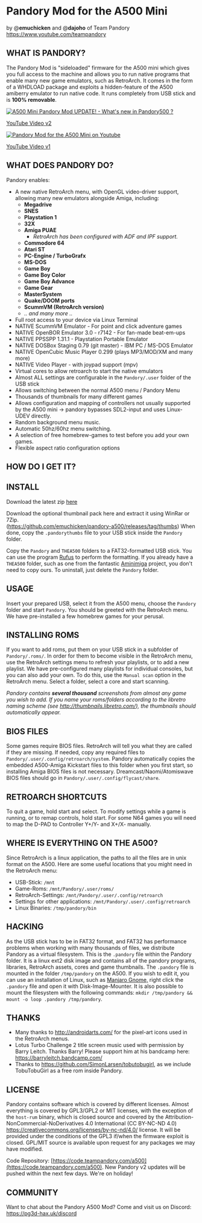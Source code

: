 # Pandory Mod for the A500 Mini
by @**emuchicken** and @**dajoho** of Team Pandory https://www.youtube.com/teampandory

## WHAT IS PANDORY?

The Pandory Mod is "sideloaded" firmware for the A500 mini which gives you full access to the machine and allows you to run native programs that enable many new game emulators, such as RetroArch. It comes in the form of a WHDLOAD package and exploits a hidden-feature of the A500 amiberry emulator to run native code. It runs completely from USB stick and is **100% removable**.

[![A500 Mini Pandory Mod UPDATE! - What's new in Pandory500 ?](https://i1.ytimg.com/vi/tx8HyMEk8CM/hqdefault.jpg)](https://www.youtube.com/watch?v=tx8HyMEk8CM)

[YouTube Video v2](https://www.youtube.com/watch?v=tx8HyMEk8CM)


[![Pandory Mod for the A500 Mini on Youtube](https://i1.ytimg.com/vi/LpL2f1RfqBQ/hqdefault.jpg)](https://www.youtube.com/watch?v=LpL2f1RfqBQ)

[YouTube Video v1](https://www.youtube.com/watch?v=LpL2f1RfqBQ)


## WHAT DOES PANDORY DO?
Pandory enables:
- A new native RetroArch menu, with OpenGL video-driver support, allowing many new emulators alongside Amiga, including:
    - **Megadrive**
    - **SNES**
    - **Playstation 1**
    - **32X**
    - **Amiga PUAE**
        - *RetroArch has been configured with ADF and IPF support.*
    - **Commodore 64**
    - **Atari ST**
    - **PC-Engine / TurboGrafx**
    - **MS-DOS**
    - **Game Boy**
    - **Game Boy Color**
    - **Game Boy Advance**
    - **Game Gear**
    - **MasterSystem**
    - **Quake/DOOM ports**
    - **ScummVM (RetroArch version)**
    - *.. and many more ..*
- Full root access to your device via Linux Terminal
- NATIVE ScummVM Emulator - For point and click adventure games
- NATIVE OpenBOR Emulator 3.0 - r7142 - For fan-made beat-em-ups
- NATIVE PPSSPP 1.31.1 - Playstation Portable Emulator
- NATIVE DOSBox Staging 0.79 (git master) - IBM PC / MS-DOS Emulator
- NATIVE OpenCubic Music Player 0.299 (plays MP3/MOD/XM and many more)
- NATIVE Video Player - with joypad support (mpv)
- Virtual cores to allow retroarch to start the native emulators
- Almost ALL settings are configurable in the `Pandory/.user` folder of the USB stick
- Allows switching between the normal A500 menu / Pandory Menu
- Thousands of thumbnails for many different games
- Allows configuration and mapping of controllers not usually supported by the A500 mini -> pandory bypasses SDL2-input and uses Linux-UDEV directly.
- Random background menu music.
- Automatic 50hz/60hz menu switching.
- A selection of free homebrew-games to test before you add your own games.
- Flexible aspect ratio configuration options

## HOW DO I GET IT?

## INSTALL

Download the latest zip [here](https://github.com/emuchicken/pandory-a500/releases/download/v2-002/pandory500-v2-20220905.zip)

Download the optional thumbnail pack here and extract it using WinRar or 7Zip.  
(https://github.com/emuchicken/pandory-a500/releases/tag/thumbs) When done, copy the `.pandorythumbs` file to your USB stick inside the `Pandory` folder.

Copy the `Pandory` and `THEA500` folders to a FAT32-formatted USB stick. You can use the program [Rufus](https://rufus.ie/downloads/) to perform the formatting. If you already have a `THEA500` folder, such as one from the fantastic [Aminimiga](https://www.aminimiga.com/) project, you don't need to copy ours. To uninstall, just delete the `Pandory` folder.


## USAGE

Insert your prepared USB, select it from the A500 menu, choose the `Pandory` folder and start `Pandory`. You should be greeted with the RetroArch menu. We have pre-installed a few homebrew games for your perusal.


## INSTALLING ROMS

If you want to add roms, put them on your USB stick in a subfolder of `Pandory/.roms/`. In order for them to become visible in the RetroArch menu, use the RetroArch settings menu to refresh your playlists, or to add a new playlist. We have pre-configured many playlists for individual consoles, but you can also add your own. To do this, use the `Manual scan` option in the RetroArch menu. Select a folder, select a core and start scanning. 

*Pandory contains **several thousand** screenshots from almost any game you wish to add. If you name your roms/folders according to the libretro naming scheme (see http://thumbnails.libretro.com/), the thumbnails should automatically appear.*


## BIOS FILES

Some games require BIOS files. RetroArch will tell you what they are called if they are missing. If needed, copy any required files to `Pandory/.user/.config/retroarch/system`.  Pandory automatically copies the embedded A500-Amiga Kickstart files to this folder when you first start, so installing Amiga BIOS files is not necessary. Dreamcast/Naomi/Atomiswave BIOS files should go in `Pandory/.user/.config/flycast/share`.


## RETROARCH SHORTCUTS

To quit a game, hold start and select.
To modify settings while a game is running, or to remap controls, hold start. For some N64 games you will need to map the D-PAD to Controller Y+/Y- and X+/X- manually.


## WHERE IS EVERYTHING ON THE A500?

Since RetroArch is a linux application, the paths to all the files are in unix format on the A500. Here are some useful locations that you might need in the RetroArch menu:

- USB-Stick: `/mnt`
- Game-Roms: `/mnt/Pandory/.user/roms/`
- RetroArch-Settings: `/mnt/Pandory/.user/.config/retroarch`
- Settings for other applications: `/mnt/Pandory/.user/.config/retroarch`
- Linux Binaries: `/tmp/pandory/bin`

## HACKING

As the USB stick has to be in FAT32 format, and FAT32 has performance problems when working with many thousands of files, we distribute Pandory as a virtual filesystem. This is the `.pandory` file within the Pandory folder. It is a linux ext2 disk image and contains all of the pandory programs, libraries, RetroArch assets, cores and game thumbnails. The `.pandory` file is mounted in the folder `/tmp/pandory` on the A500. If you wish to edit it, you can use an installation of Linux, such as [Manjaro Gnome,](https://manjaro.org/downloads/official/gnome/) right click the `.pandory` file and open it with Disk-Image-Mounter. It is also possible to mount the filesystem with the following commands:  `mkdir /tmp/pandory && mount -o loop .pandory /tmp/pandory`.


## THANKS

- Many thanks to http://androidarts.com/ for the pixel-art icons used in the RetroArch menus.
- Lotus Turbo Challenge 2 title screen music used with permission by Barry Leitch. Thanks Barry! Please support him at his bandcamp here: https://barryleitch.bandcamp.com/
- Thanks to https://github.com/SimonLarsen/tobutobugirl, as we include TobuTobuGirl as a free rom inside Pandory.

## LICENSE 
Pandory contains software which is covered by different licenses. Almost everything is covered by GPL3/GPL2 or MIT licenses, with the exception of the `host-rum` binary, which is closed source and covered by the Attribution-NonCommercial-NoDerivatives 4.0 International (CC BY-NC-ND 4.0) https://creativecommons.org/licenses/by-nc-nd/4.0/ license. It will be provided under the conditions of the GPL3 if/when the firmware exploit is closed. GPL/MIT source is available upon request for any packages we may have modified.

Code Repository: [https://code.teampandory.com/a500](https://code.teampandory.com/a500). New Pandory v2 updates will be pushed within the next few days. We're on holiday!

## COMMUNITY

Want to chat about the Pandory A500 Mod? Come and visit us on Discord: https://pg3d-hax.uk/discord 

